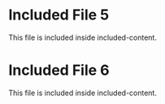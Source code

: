 
# Included File 5
This file is included inside included-content.


# Included File 6
This file is included inside included-content.


